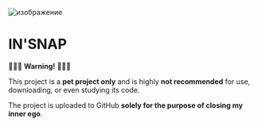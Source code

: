 ![изображение](https://github.com/user-attachments/assets/f23df655-a51e-4cba-88ca-c9adadd35bde)

# IN'SNAP

🚨🚨🚨 **Warning!** 🚨🚨🚨

This project is a **pet project only** and is highly **not recommended** for use, downloading, or even studying its code.

The project is uploaded to GitHub **solely for the purpose of closing my inner ego**.


